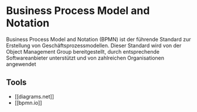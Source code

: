 # Business Process Model and Notation

Business Process Model and Notation (BPMN) ist der führende Standard zur Erstellung von Geschäftsprozessmodellen. Dieser Standard wird von der Object Management Group bereitgestellt, durch entsprechende Softwareanbieter unterstützt und von zahlreichen Organisationen angewendet

## Tools
* [[diagrams.net]]
* [[bpmn.io]]